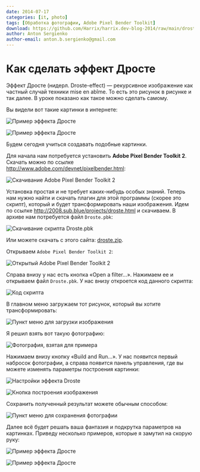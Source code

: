 ```yaml
---
date: 2014-07-17
categories: [it, photo]
tags: [Обработка фотографии, Adobe Pixel Bender Toolkit]
download: https://github.com/Harrix/harrix.dev-blog-2014/raw/main/droste-effect/files/droste.zip
author: Anton Sergienko
author-email: anton.b.sergienko@gmail.com
---
```


# Как сделать эффект Дросте

Эффект Дросте (нидерл. Droste-effect) — рекурсивное изображение как частный случай техники mise en abîme. То есть это рисунок в рисунке и так далее. В уроке показано как такое можно сделать самому.

Вы видели вот такие картинки в интернете:

![Пример эффекта Дросте](img/example_01.jpg)

![Пример эффекта Дросте](img/example_02.jpg)

Будем сегодня учиться создавать подобные картинки.

Для начала нам потребуется установить **Adobe Pixel Bender Toolkit 2**. Скачать можно по ссылке <http://www.adobe.com/devnet/pixelbender.html>:

![Скачивание Adobe Pixel Bender Toolkit 2](img/download_01.png)

Установка простая и не требует каких-нибудь особых знаний. Теперь нам нужно найти и скачать плагин для этой программы (скорее это скрипт), который и будет трансформировать наши изображения. Идем по ссылке <http://2008.sub.blue/projects/droste.html> и скачиваем. В архиве нам потребуется файл `Droste.pbk`:

![Скачивание скрипта Droste.pbk](img/download_02.png)

Или можете скачать с этого сайта: [droste.zip](files/droste.zip).

Открываем `Adobe Pixel Bender Toolkit 2`:

![Открытый Adobe Pixel Bender Toolkit 2](img/droste_01.png)

Справа внизу у нас есть кнопка «Open a filter…». Нажимаем ее и открываем файл `Droste.pbk`. У нас внизу откроется код данного скрипта:

![Код скрипта](img/droste_02.png)

В главном меню загружаем тот рисунок, который вы хотите трансформировать:

![Пункт меню для загрузки изображения](img/droste_03.png)

Я решил взять вот такую фотографию:

![Фотография, взятая для примера](img/for-example.jpg)

Нажимаем внизу кнопку «Build and Run…». У нас появится первый набросок фотографии, а справа появится панель управления, где вы можете изменять параметры построения картинки:

![Настройки эффекта Droste](img/droste_04.png)

![Кнопка построения изображения](img/droste_05.png)

Сохранить полученный результат можете обычным способом:

![Пункт меню для сохранения фотографии](img/droste_06.png)

Далее всё будет решать ваша фантазия и подкрутка параметров на картинках. Приведу несколько примеров, которые я замутил на скорую руку:

![Пример эффекта Дросте](img/example_03.jpg)

![Пример эффекта Дросте](img/example_04.jpg)
